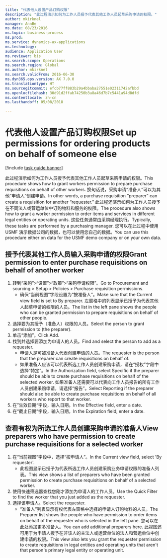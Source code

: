 ```yaml
--- 
title: "代表他人设置产品订购权限"
description: "此过程演示如何为工作人员授予代表其他工作人员起草采购申请的权限。"
author: mkirknel
manager: AnnBe
ms.date: 08/23/2016
ms.topic: business-process
ms.prod: 
ms.service: dynamics-ax-applications
ms.technology: 
audience: Application User
ms.reviewer: bis
ms.search.scope: Operations
ms.search.region: Global
ms.author: mkirknel
ms.search.validFrom: 2016-06-30
ms.dyn365.ops.version: AX 7.0.0
ms.translationtype: HT
ms.sourcegitcommit: efcb77ff883b29a4bbaba27551e02311742afbbd
ms.openlocfilehash: 30d91d2ffab74250b3a8a46d7b7c5441a94d8dfd
ms.contentlocale: zh-cn
ms.lasthandoff: 05/08/2018

---
```

# <a name="set-up-permissions-for-ordering-products-on-behalf-of-someone-else"></a><span data-ttu-id="5278d-103">代表他人设置产品订购权限</span><span class="sxs-lookup"><span data-stu-id="5278d-103">Set up permissions for ordering products on behalf of someone else</span></span>

[!include [task guide banner](../../includes/task-guide-banner.md)]

<span data-ttu-id="5278d-104">此过程演示如何为工作人员授予代表其他工作人员起草采购申请的权限。</span><span class="sxs-lookup"><span data-stu-id="5278d-104">This procedure shows how to grant workers permission to prepare purchase requisitions on behalf of other workers.</span></span> <span data-ttu-id="5278d-105">换句话说，采购申请“准备人”可以为其他“申请人”创建申请。</span><span class="sxs-lookup"><span data-stu-id="5278d-105">In other words, a purchase requisition “preparer” can create a requisition for another “requester.”</span></span> <span data-ttu-id="5278d-106">此过程还演示如何为工作人员授予在不同法人或营运单位中订购物料和服务的权限。</span><span class="sxs-lookup"><span data-stu-id="5278d-106">The procedure also shows how to grant a worker permission to order items and services in different legal entities or operating units.</span></span> <span data-ttu-id="5278d-107">这些任务通常由采购经理执行。</span><span class="sxs-lookup"><span data-stu-id="5278d-107">Typically, these tasks are performed by a purchasing manager.</span></span> <span data-ttu-id="5278d-108">您可以在此过程中使用 USMF 演示数据公司的数据，也可以使用您自己的数据。</span><span class="sxs-lookup"><span data-stu-id="5278d-108">You can use this procedure either on data for the USMF demo company or on your own data.</span></span>


## <a name="grant-permission-to-enter-purchase-requisitions-on-behalf-of-another-worker"></a><span data-ttu-id="5278d-109">授予代表其他工作人员输入采购申请的权限</span><span class="sxs-lookup"><span data-stu-id="5278d-109">Grant permission to enter purchase requisitions on behalf of another worker</span></span>
1. <span data-ttu-id="5278d-110">转到“采购”>“设置”>“政策”>“采购申请权限”。</span><span class="sxs-lookup"><span data-stu-id="5278d-110">Go to Procurement and sourcing > Setup > Policies > Purchase requisition permissions.</span></span>
    * <span data-ttu-id="5278d-111">确保“当前视图”字段设置为“按准备人”。</span><span class="sxs-lookup"><span data-stu-id="5278d-111">Make sure that the Current view field is set to By preparer.</span></span>  <span data-ttu-id="5278d-112">左窗格中的列表显示已授予为代表其他人起草申请的权限的人员。</span><span class="sxs-lookup"><span data-stu-id="5278d-112">The list in the left pane shows the people who can be granted permission to prepare requisitions on behalf of other people.</span></span>  
2. <span data-ttu-id="5278d-113">选择要为其授予（准备人）权限的人员。</span><span class="sxs-lookup"><span data-stu-id="5278d-113">Select the person to grant permission to (the preparer).</span></span>
3. <span data-ttu-id="5278d-114">单击“添加”。</span><span class="sxs-lookup"><span data-stu-id="5278d-114">Click Add.</span></span>
4. <span data-ttu-id="5278d-115">找到并选择要添加为申请人的人员。</span><span class="sxs-lookup"><span data-stu-id="5278d-115">Find and select the person to add as a requester.</span></span>
    * <span data-ttu-id="5278d-116">申请人是可被准备人代表创建申请的人员。</span><span class="sxs-lookup"><span data-stu-id="5278d-116">The requester is the person that the preparer can create requisitions on behalf of.</span></span>  
    * <span data-ttu-id="5278d-117">如果准备人应该可以代表所选工作人员创建采购申请，请在“授权”字段中选择“特定”。</span><span class="sxs-lookup"><span data-stu-id="5278d-117">In the Authorization field, select Specific if the preparer should be able to create purchase requisitions on behalf of the selected worker.</span></span> <span data-ttu-id="5278d-118">如果准备人还需要可以代表向工作人员报告的所有工作人员创建采购申请，请选择“报告”。</span><span class="sxs-lookup"><span data-stu-id="5278d-118">Select Reporting if the preparer should also be able to create purchase requisitions on behalf of all workers who report to that worker.</span></span>  
5. <span data-ttu-id="5278d-119">在”生效日期“字段，输入日期。</span><span class="sxs-lookup"><span data-stu-id="5278d-119">In the Effective field, enter a date.</span></span>
6. <span data-ttu-id="5278d-120">在“截止日期”字段，输入日期。</span><span class="sxs-lookup"><span data-stu-id="5278d-120">In the Expiration field, enter a date.</span></span>

## <a name="view-preparers-who-have-permission-to-create-purchase-requisitions-for-a-selected-worker"></a><span data-ttu-id="5278d-121">查看有权为所选工作人员创建采购申请的准备人</span><span class="sxs-lookup"><span data-stu-id="5278d-121">View preparers who have permission to create purchase requisitions for a selected worker</span></span>
1. <span data-ttu-id="5278d-122">在“当前视图”字段中，选择“按申请人”。</span><span class="sxs-lookup"><span data-stu-id="5278d-122">In the Current view field, select 'By requester'.</span></span>
    * <span data-ttu-id="5278d-123">此视图显示已授予为代表所选工作人员创建采购业务申请权限的准备人列表。</span><span class="sxs-lookup"><span data-stu-id="5278d-123">This view shows a list of preparers who have been granted permission to create purchase requisitions on behalf of a selected worker.</span></span>  
2. <span data-ttu-id="5278d-124">使用快速筛选器查找您刚才添加为申请人的工作人员。</span><span class="sxs-lookup"><span data-stu-id="5278d-124">Use the Quick Filter to find the worker that you just added as the requester.</span></span>
3. <span data-ttu-id="5278d-125">选择该申请人。</span><span class="sxs-lookup"><span data-stu-id="5278d-125">Select the requester.</span></span>
    * <span data-ttu-id="5278d-126">“准备人”列表显示有权代表左窗格中选择的申请人订购物料的人员。</span><span class="sxs-lookup"><span data-stu-id="5278d-126">The Preparer list shows the people who have permission to order items on behalf of the requester who is selected in the left pane.</span></span>   <span data-ttu-id="5278d-127">您可以在此处添加更多准备人。</span><span class="sxs-lookup"><span data-stu-id="5278d-127">You can add additional preparers here.</span></span>   <span data-ttu-id="5278d-128">此视图还可用于为申请人授予在非该人的主法人或运营单位的法人和营运单位中创建申请的权限。</span><span class="sxs-lookup"><span data-stu-id="5278d-128">This view also lets you grant the requester permission to create requisitions in legal entities and operating units that aren't that person's primary legal entity or operating unit.</span></span>  


